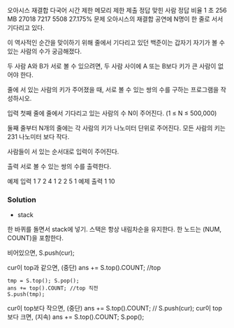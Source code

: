 오아시스 재결합 다국어
시간 제한	메모리 제한	제출	정답	맞힌 사람	정답 비율
1 초	256 MB	27018	7217	5508	27.175%
문제
오아시스의 재결합 공연에 N명이 한 줄로 서서 기다리고 있다.

이 역사적인 순간을 맞이하기 위해 줄에서 기다리고 있던 백준이는 갑자기 자기가 볼 수 있는 사람의 수가 궁금해졌다.

두 사람 A와 B가 서로 볼 수 있으려면, 두 사람 사이에 A 또는 B보다 키가 큰 사람이 없어야 한다.

줄에 서 있는 사람의 키가 주어졌을 때, 서로 볼 수 있는 쌍의 수를 구하는 프로그램을 작성하시오.

입력
첫째 줄에 줄에서 기다리고 있는 사람의 수 N이 주어진다. (1 ≤ N ≤ 500,000)

둘째 줄부터 N개의 줄에는 각 사람의 키가 나노미터 단위로 주어진다. 모든 사람의 키는 231 나노미터 보다 작다.

사람들이 서 있는 순서대로 입력이 주어진다.

출력
서로 볼 수 있는 쌍의 수를 출력한다.

예제 입력 1 
7
2
4
1
2
2
5
1
예제 출력 1 
10

### Solution
- stack

한 바퀴를 돌면서 stack에 넣기.
스택은 항상 내림차순을 유지한다.
한 노드는 (NUM, COUNT)을 포함한다.

비어있으면,
	S.push(cur);
	
cur이 top과 같으면,	(중단)
	ans += S.top().COUNT;	//top
	
	tmp = S.top(); S.pop();
	ans += top().COUNT;	//top 직전
	S.push(tmp);
	
cur이 top보다 작으면, (중단)
	ans += S.top().COUNT;	//
	S.push(cur);
cur이 top보다 크면,	(지속)
	ans += S.top().COUNT;
	S.pop();
	
